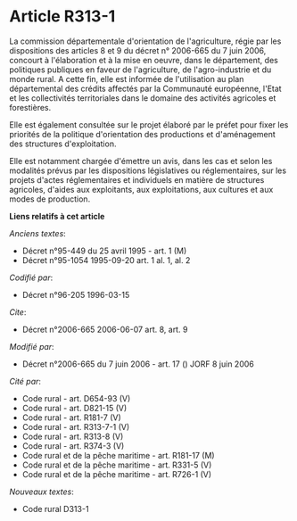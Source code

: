 # Article R313-1

La commission départementale d'orientation de l'agriculture, régie par les dispositions des articles 8 et 9 du décret n°
2006-665 du 7 juin 2006, concourt à l'élaboration et à la mise en oeuvre, dans le département, des politiques publiques en
faveur de l'agriculture, de l'agro-industrie et du monde rural. A cette fin, elle est informée de l'utilisation au plan
départemental des crédits affectés par la Communauté européenne, l'Etat et les collectivités territoriales dans le domaine
des activités agricoles et forestières.

Elle est également consultée sur le projet élaboré par le préfet pour fixer les priorités de la politique d'orientation des
productions et d'aménagement des structures d'exploitation.

Elle est notamment chargée d'émettre un avis, dans les cas et selon les modalités prévus par les dispositions législatives ou
réglementaires, sur les projets d'actes réglementaires et individuels en matière de structures agricoles, d'aides aux
exploitants, aux exploitations, aux cultures et aux modes de production.

**Liens relatifs à cet article**

_Anciens textes_:

  - Décret n°95-449 du 25 avril 1995 - art. 1 (M)
  - Décret n°95-1054 1995-09-20 art. 1 al. 1, al. 2

_Codifié par_:

  - Décret n°96-205 1996-03-15

_Cite_:

  - Décret n°2006-665 2006-06-07 art. 8, art. 9

_Modifié par_:

  - Décret n°2006-665 du 7 juin 2006 - art. 17 () JORF 8 juin 2006

_Cité par_:

  - Code rural - art. D654-93 (V)
  - Code rural - art. D821-15 (V)
  - Code rural - art. R181-7 (V)
  - Code rural - art. R313-7-1 (V)
  - Code rural - art. R313-8 (V)
  - Code rural - art. R374-3 (V)
  - Code rural et de la pêche maritime - art. R181-17 (M)
  - Code rural et de la pêche maritime - art. R331-5 (V)
  - Code rural et de la pêche maritime - art. R726-1 (V)

_Nouveaux textes_:

  - Code rural D313-1
